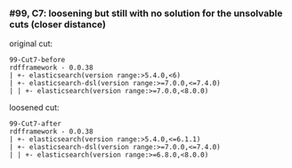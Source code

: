### #99, C7: loosening but still with no solution for the unsolvable cuts (closer distance)
original cut:

```
99-Cut7-before
rdfframework - 0.0.38
| +- elasticsearch(version range:>5.4.0,<6)
| +- elasticsearch-dsl(version range:>=7.0.0,<=7.4.0)
| | +- elasticsearch(version range:>=7.0.0,<8.0.0)
```




loosened cut:
```
99-Cut7-after
rdfframework - 0.0.38
| +- elasticsearch(version range:>5.4.0,<=6.1.1)
| +- elasticsearch-dsl(version range:>=7.0.0,<=7.4.0)
| | +- elasticsearch(version range:>=6.8.0,<8.0.0)
```


